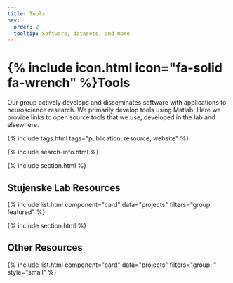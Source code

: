 ```yaml
---
title: Tools
nav:
  order: 2
  tooltip: Software, datasets, and more
---
```


# {% include icon.html icon="fa-solid fa-wrench" %}Tools

Our group actively develops and disseminates software with applications to neuroscience research. We primarily develop tools using Matlab. Here we provide links to open source tools that we use, developed in the lab and elsewhere.

{% include tags.html tags="publication, resource, website" %}

{% include search-info.html %}

{% include section.html %}

## Stujenske Lab Resources

{% include list.html component="card" data="projects" filters="group: featured" %}

{% include section.html %}

## Other Resources

{% include list.html component="card" data="projects" filters="group: " style="small" %}
